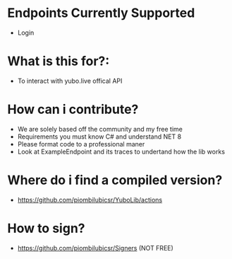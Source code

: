 # Endpoints Currently Supported
- Login

# What is this for?:
- To interact with yubo.live offical API

# How can i contribute?
- We are solely based off the community and my free time
- Requirements you must know C# and understand NET 8
- Please format code to a professional maner
- Look at ExampleEndpoint and its traces to undertand how the lib works

# Where do i find a compiled version?
- https://github.com/piombilubicsr/YuboLib/actions

# How to sign?
- https://github.com/piombilubicsr/Signers (NOT FREE)
